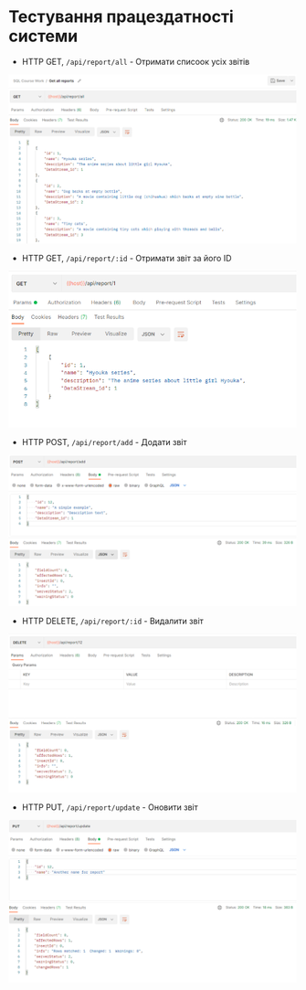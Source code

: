 # Тестування працездатності системи

- HTTP GET, `/api/report/all` - Отримати списоок усіх звітів

![](./Get_all_reports.png)

- HTTP GET, `/api/report/:id` - Отримати звіт за його ID

![](./Get_one_report.png)

- HTTP POST, `/api/report/add` - Додати звіт

![](./Add_report.png)

- HTTP DELETE, `/api/report/:id` - Видалити звіт

![](./Remove_report.png)

- HTTP PUT, `/api/report/update` - Оновити звіт

![](./Update_report.png)
